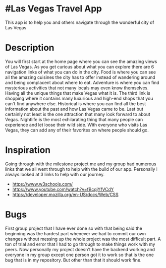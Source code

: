 #Las Vegas Travel App
======================

This app is to help you and others navigate through the wonderful city of Las Vegas

Description
=============

You will first start at the home page where you can see the amazing views of Las Vegas. As you get curious about what you can explore there are 6 navigation links of what you can do in the city. Food is where you can see all the amazing cuisines the city has to offer instead of wandering around and being complacent about where to eat. Adventure is where you can find mysterious activities that not many locals may even know themselves. Having all the unique things that make Vegas what it is. The third link is shopping where it contains many luxurious and high-end shops that you can't find anywhere else. Historical is where you can find all the best information about the past and how Las Vegas came to be. Last but certainly not least is the one attraction that many look forward to about Vegas. Nightlife is the most exhilarating thing that many people can experience and let loose their wild side. With everyone who visits Las Vegas, they can add any of their favorites on where people should go. 

Inspiration
===========

Going through with the milestone project me and my group had numerous links that we all went through to help with the build of our app. Personally I always looked at 3 links to help with our journey.

* https://www.w3schools.com/
* https://www.youtube.com/watch?v=fBcqjYfVCdY
* https://developer.mozilla.org/en-US/docs/Web/CSS

Bugs
====

First group project that I have ever done so with that being said the beginning was the hardest part whenever we had to commit our own changes without messing up the whole project was the most difficult part. 
A ton of trial and error that I had to go through to make things work with my peers. Now personally my project doesn't have the backend working and everyone in my group except one person got it to work so that is the one bug that is in my repository. But other than that it should work fine.





